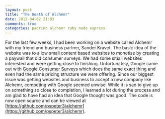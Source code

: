 ```yaml
---
layout: post
title: "The Death of Alchemr"
date: 2012-04-02 21:03
comments: true
categories: padrino alchemr ruby node express
---
```


For the last few weeks, I had been working on a website called Alchemr with my
friend and business partner, Sander Kravet. The basic idea of the website was to
allow small content based websites to monetize by creating a paywall that did
consumer surveys. We had some small websites interested and were getting close
to finishing. Unfortunately, Google came out with [Google Consumer Surveys](http://www.google.com/insights/consumersurveys/home)
which does the same exact thing and even had the same pricing structure we were
offering. Since our biggest issue was getting websites and business to accept
a new company like Alchemr, competing with Google seemed unwise. While it is
sad to give up on something so close to completion, I learned a lot during the
process and am glad to have had an idea that Google thought was good. The code
is now open source and can be viewed at [https://github.com/pspeter3/alchemr](https://github.com/pspeter3/alchemr).